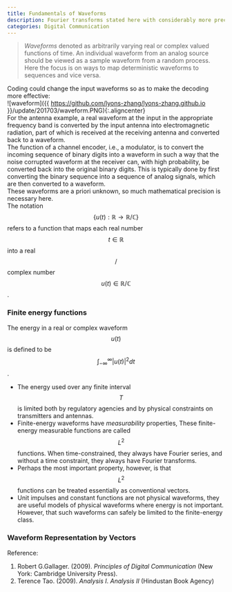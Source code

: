 ```yaml
---
title: Fundamentals of Waveforms
description: Fourier transforms stated here with considerably more precision and interpretation.
categories: Digital Communication
---
```


> *Waveforms* denoted as arbitrarily varying real or complex valued functions of time. An individual waveform from an analog source should be viewed as a sample waveform from a random process. Here the focus is on ways to map deterministic waveforms to sequences and vice versa.  

Coding could change the input waveforms so as to make the decoding more effective:  
![waveform]({{ https://github.com/lyons-zhang/lyons-zhang.github.io }}/update/201703/waveform.PNG){:.aligncenter}  
For the antenna example, a real waveform at the input in the appropriate frequency band is converted by the input antenna into electromagnetic radiation, part of which is received at the receiving antenna and converted back to a waveform.  
The function of a channel encoder, i.e., a modulator, is to convert the incoming sequence of binary digits into a waveform in such a way that the noise corrupted waveform at the receiver can, with high probability, be converted back into the original binary digits. This is typically done by first converting the binary sequence into a sequence of analog signals, which are then converted to a waveform.  
These waveforms are a priori unknown, so much mathematical precision is necessary here.  
The notation $$\{u(t) : \mathbb{R} \rightarrow \mathbb{R}/\mathbb{C}\}$$ refers to a function that maps each real number $$t \in \mathbb{R}$$ into a real$$/$$complex number $$u(t) \in \mathbb{R}/\mathbb{C}$$.  
### **Finite energy functions**
The energy in a real or complex waveform $$u(t)$$ is defined to be $$\int_{-\infty}^\infty|u(t)|^2dt$$.  
* The energy used over any finite interval $$T$$ is limited both by regulatory agencies and by physical constraints on transmitters and antennas.
* Finite-energy waveforms have *measurability* properties, These finite-energy measurable functions are called $$L^2$$ functions. When time-constrained, they always have Fourier series, and without a time constraint, they always have Fourier transforms.
* Perhaps the most important property, however, is that $$L^2$$ functions can be treated essentially as conventional vectors.
* Unit impulses and constant functions are not physical waveforms, they are useful models of physical waveforms where energy is not important. However, that such waveforms can safely be limited to the finite-energy class.  

### **Waveform Representation by Vectors**


Reference:

1. Robert G.Gallager. (2009). *Principles of Digital Communication* (New York: Cambridge University Press).
2. Terence Tao. (2009). *Analysis I*. *Analysis II* (Hindustan Book Agency)
